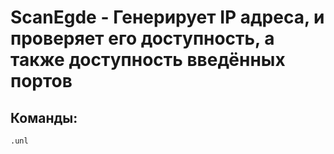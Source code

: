 # ScanEgde - Генерирует IP адреса, и проверяет его доступность, а также доступность введённых портов

## Команды:
`.unl`
